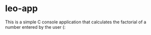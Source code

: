 # leo-app
This is a simple C console application that calculates the factorial of a number entered by the user (:

